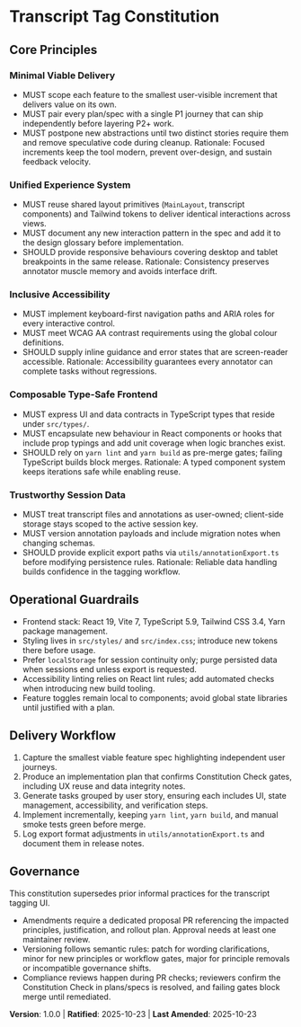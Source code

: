 <!--
Sync Impact Report
Version: 0.0.0 -> 1.0.0
Modified Principles:
- (new) Minimal Viable Delivery
- (new) Unified Experience System
- (new) Inclusive Accessibility
- (new) Composable Type-Safe Frontend
- (new) Trustworthy Session Data
Added Sections:
- Operational Guardrails
- Delivery Workflow
Removed Sections:
- None
Templates requiring updates:
- ✅ .specify/templates/plan-template.md
- ✅ .specify/templates/spec-template.md
- ✅ .specify/templates/tasks-template.md
- ✅ .specify/templates/checklist-template.md
- ⚠ .specify/templates/commands (add files when commands are introduced)
Follow-up TODOs:
- TODO(COMMAND_TEMPLATES): Provide command help docs aligned with the constitution once command templates exist.
-->

# Transcript Tag Constitution

## Core Principles

### Minimal Viable Delivery
- MUST scope each feature to the smallest user-visible increment that delivers value on its own.
- MUST pair every plan/spec with a single P1 journey that can ship independently before layering P2+ work.
- MUST postpone new abstractions until two distinct stories require them and remove speculative code during cleanup.
Rationale: Focused increments keep the tool modern, prevent over-design, and sustain feedback velocity.

### Unified Experience System
- MUST reuse shared layout primitives (`MainLayout`, transcript components) and Tailwind tokens to deliver identical interactions across views.
- MUST document any new interaction pattern in the spec and add it to the design glossary before implementation.
- SHOULD provide responsive behaviours covering desktop and tablet breakpoints in the same release.
Rationale: Consistency preserves annotator muscle memory and avoids interface drift.

### Inclusive Accessibility
- MUST implement keyboard-first navigation paths and ARIA roles for every interactive control.
- MUST meet WCAG AA contrast requirements using the global colour definitions.
- SHOULD supply inline guidance and error states that are screen-reader accessible.
Rationale: Accessibility guarantees every annotator can complete tasks without regressions.

### Composable Type-Safe Frontend
- MUST express UI and data contracts in TypeScript types that reside under `src/types/`.
- MUST encapsulate new behaviour in React components or hooks that include prop typings and add unit coverage when logic branches exist.
- SHOULD rely on `yarn lint` and `yarn build` as pre-merge gates; failing TypeScript builds block merges.
Rationale: A typed component system keeps iterations safe while enabling reuse.

### Trustworthy Session Data
- MUST treat transcript files and annotations as user-owned; client-side storage stays scoped to the active session key.
- MUST version annotation payloads and include migration notes when changing schemas.
- SHOULD provide explicit export paths via `utils/annotationExport.ts` before modifying persistence rules.
Rationale: Reliable data handling builds confidence in the tagging workflow.

## Operational Guardrails

- Frontend stack: React 19, Vite 7, TypeScript 5.9, Tailwind CSS 3.4, Yarn package management.
- Styling lives in `src/styles/` and `src/index.css`; introduce new tokens there before usage.
- Prefer `localStorage` for session continuity only; purge persisted data when sessions end unless export is requested.
- Accessibility linting relies on React lint rules; add automated checks when introducing new build tooling.
- Feature toggles remain local to components; avoid global state libraries until justified with a plan.

## Delivery Workflow

1. Capture the smallest viable feature spec highlighting independent user journeys.
2. Produce an implementation plan that confirms Constitution Check gates, including UX reuse and data integrity notes.
3. Generate tasks grouped by user story, ensuring each includes UI, state management, accessibility, and verification steps.
4. Implement incrementally, keeping `yarn lint`, `yarn build`, and manual smoke tests green before merge.
5. Log export format adjustments in `utils/annotationExport.ts` and document them in release notes.

## Governance

This constitution supersedes prior informal practices for the transcript tagging UI.

- Amendments require a dedicated proposal PR referencing the impacted principles, justification, and rollout plan. Approval needs at least one maintainer review.
- Versioning follows semantic rules: patch for wording clarifications, minor for new principles or workflow gates, major for principle removals or incompatible governance shifts.
- Compliance reviews happen during PR checks; reviewers confirm the Constitution Check in plans/specs is resolved, and failing gates block merge until remediated.

**Version**: 1.0.0 | **Ratified**: 2025-10-23 | **Last Amended**: 2025-10-23
